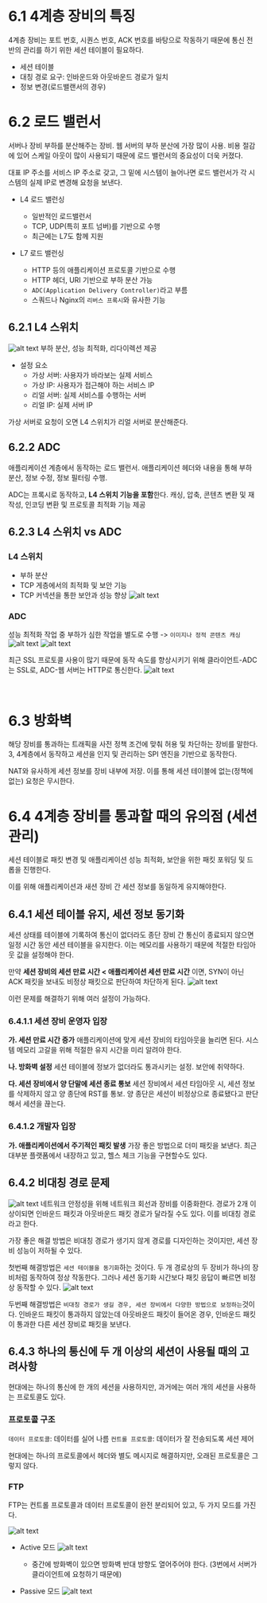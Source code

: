 # 6.1 4계층 장비의 특징
4계층 장비는 포트 번호, 시퀀스 번호, ACK 번호를 바탕으로 작동하기 때문에 통신 전반의 관리를 하기 위한 세션 테이블이 필요하다.

- 세션 테이블
- 대칭 경로 요구: 인바운드와 아웃바운드 경로가 일치
- 정보 변경(로드밸랜서의 경우)

# 6.2 로드 밸런서
서버나 장비 부하를 분산해주는 장비. 웹 서버의 부하 분산에 가장 많이 사용. 비용 절감에 있어 스케일 아웃이 많이 사용되기 때문에 로드 밸런서의 중요성이 더욱 커졌다.

대표 IP 주소를 서비스 IP 주소로 갖고, 그 밑에 시스템이 늘어나면 로드 밸런서가 각 시스템의 실제 IP로 변경해 요청을 보낸다.

- L4 로드 밸런싱
    - 일반적인 로드밸런서
    - TCP, UDP(특히 포트 넘버)를 기반으로 수행
    - 최근에는 L7도 함께 지원

- L7 로드 밸런싱
    - HTTP 등의 애플리케이션 프로토콜 기반으로 수행
    - HTTP 헤더, URI 기반으로 부하 분산 가능
    - `ADC(Application Delivery Controller)`라고 부름
    - 스쿼드나 Nginx의 `리버스 프록시`와 유사한 기능

## 6.2.1 L4 스위치
![alt text](image/6-2.png)
부하 분산, 성능 최적화, 리다이렉션 제공

- 설정 요소
    - 가상 서버: 사용자가 바라보는 실제 서비스
    - 가상 IP: 사용자가 접근해야 하는 서비스 IP
    - 리얼 서버: 실제 서비스를 수행하는 서버
    - 리얼 IP: 실제 서버 IP

가상 서버로 요청이 오면 L4 스위치가 리얼 서버로 분산해준다.

## 6.2.2 ADC
애플리케이션 계층에서 동작하는 로드 밸런서. 애플리케이션 헤더와 내용을 통해 부하 분산, 정보 수정, 정보 필터링 수행.

ADC는 프록시로 동작하고, **L4 스위치 기능을 포함**한다.
캐싱, 압축, 콘텐츠 변환 및 재작성, 인코딩 변환 및 프로토콜 최적화 기능 제공

## 6.2.3 L4 스위치 vs ADC
### L4 스위치
- 부하 분산
- TCP 게층에서의 최적화 및 보안 기능
- TCP 커넥션을 통한 보안과 성능 향상
![alt text](image/6-3.png)


### ADC
성능 최적화 작업 중 부하가 심한 작업을 별도로 수행 -> `이미지나 정적 콘텐츠 캐싱`
![alt text](image/6-4.png)
![alt text](image/6-5.png)

최근 SSL 프로토콜 사용이 많기 때문에 동작 속도를 향상시키기 위해 클라이언트-ADC는 SSL로, ADC-웹 서버는 HTTP로 통신한다.
![alt text](image/6-6.png)


<br/>

# 6.3 방화벽
해당 장비를 통과하는 트래픽을 사전 정책 조건에 맞춰 허용 및 차단하는 장비를 말한다.
3, 4계층에서 동작하고 세션을 인지 및 관리하는 SPI 엔진을 기반으로 동작한다.

NAT와 유사하게 세션 정보를 장비 내부에 저장.
이를 통해 세션 테이블에 없는(정책에 없는) 요청은 무시한다.

# 6.4 4계층 장비를 통과할 때의 유의점 (세션 관리)
세션 테이블로 패킷 변경 및 애플리케이션 성능 최적화, 보안을 위한 패킷 포워딩 및 드롭을 진행한다.

이를 위해 애플리케이션과 새션 장비 간 세션 정보를 동일하게 유지해야한다.

## 6.4.1 세션 테이블 유지, 세션 정보 동기화
세션 상태를 테이블에 기록하여 통신이 없더라도 종단 장비 간 통신이 종료되지 않으면 일정 시간 동안 세션 테이블을 유지한다. 이는 메모리를 사용하기 때문에 적절한 타임아웃 값을 설정해야 한다.

만약 **세션 장비의 세션 만료 시간 < 애플리케이션 세션 만료 시간** 이면, SYN이 아닌 ACK 패킷을 보내도 비정상 패킷으로 판단하여 차단하게 된다.
![alt text](image/6-12.png)

이런 문제를 해결하기 위해 여러 설정이 가능하다.

### 6.4.1.1 세션 장비 운영자 입장
**가. 세션 만료 시간 증가**
애플리케이션에 맞게 세션 장비의 타임아웃을 늘리면 된다. 시스템 메모리 고갈을 위해 적절한 유지 시간을 미리 알려야 한다.

**나. 방화벽 설정**
세션 테이블에 정보가 없더라도 통과시키는 설정. 보안에 취약하다.

**다. 세션 장비에서 양 단말에 세션 종료 통보**
세션 장비에서 세션 타임아웃 시, 세션 정보를 삭제하지 않고 양 종단에 RST를 통보.
양 종단은 세션이 비정상으로 종료됐다고 판단해서 세션을 끊는다.

### 6.4.1.2 개발자 입장
**가. 애플리케이션에서 주기적인 패킷 발생**
가장 좋은 방법으로 더미 패킷을 보낸다. 최근 대부분 플랫폼에서 내장하고 있고, 헬스 체크 기능을 구현할수도 있다.

## 6.4.2 비대칭 경로 문제
![alt text](image/6-15.png)
네트워크 안정성을 위해 네트워크 회선과 장비를 이중화한다. 경로가 2개 이상이되면 인바운드 패킷과 아웃바운드 패킷 경로가 달라질 수도 있다. 이를 비대칭 경로라고 한다.

가장 좋은 해결 방법은 비대칭 경로가 생기지 않게 경로를 디자인하는 것이지만, 세션 장비 성능이 저하될 수 있다.

첫번째 해결방법은 `세션 테이블을 동기화`하는 것이다. 두 개 경로상의 두 장비가 하나의 장비처럼 동작하여 정상 작동한다. 그러나 세션 동기화 시간보다 패킷 응답이 빠르면 비정상 동작할 수 있다.
![alt text](image/6-17.png)

두번째 해결방법은 `비대칭 경로가 생길 경우, 세션 장비에서 다양한 방법으로 보정하는`것이다.
인바운드 패킷이 통과하지 않았는데 아웃바운드 패킷이 들어온 경우, 인바운드 패킷이 통과한 다른 세션 장비로 패킷을 보낸다.

## 6.4.3 하나의 통신에 두 개 이상의 세션이 사용될 때의 고려사항
현대에는 하나의 통신에 한 개의 세션을 사용하지만, 과거에는 여러 개의 세션을 사용하는 프로토콜도 있다.

### 프로토콜 구조
`데이터 프로토콜`: 데이터를 실어 나름
`컨트롤 프로토콜`: 데이터가 잘 전송되도록 세션 제어

현대에는 하나의 프로토콜에서 헤더와 별도 메시지로 해결하지만, 오래된 프로토콜은 그렇지 않다.

### FTP
FTP는 컨트롤 프로토콜과 데이터 프로토콜이 완전 분리되어 있고, 두 가지 모드를 가진다.

![alt text](image/6-19.png)

- Active 모드
    ![alt text](image/6-20.png)
    - 중간에 방화벽이 있으면 방화벽 반대 방향도 열어주어야 한다. (3번에서 서버가 클라이언트에 요청하기 때문에)

- Passive 모드
    ![alt text](image/6-21.png)
